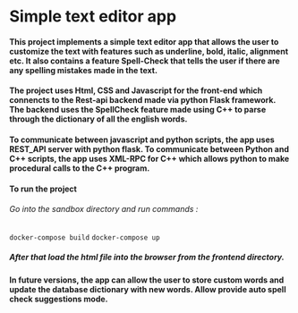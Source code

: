 # Simple text editor app

#### This project implements a simple text editor app that allows the user to customize the text with features such as underline, bold, italic, alignment etc. It also contains a feature Spell-Check that tells the user if there are any spelling mistakes made in the text.

#### The project uses Html, CSS and Javascript for the front-end which connencts to the Rest-api backend made via python Flask framework. The backend uses the SpellCheck feature made using C++ to parse through the dictionary of all the english words. 

#### To communicate between javascript and python scripts, the app uses REST_API server with python flask. To communicate between Python and C++ scripts, the app uses XML-RPC for C++ which allows python to make procedural calls to the C++ program.

#### To run the project
###### Go into the sandbox directory and run commands :
`docker-compose build`
`docker-compose up`
##### After that load the html file into the browser from the frontend directory.

#### In future versions, the app can allow the user to store custom words and update the database dictionary with new words. Allow provide auto spell check suggestions mode.
